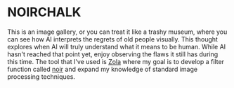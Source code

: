 # NOIRCHALK

This is an image gallery, or you can treat it like a trashy museum, where you can see how AI interprets the regrets of old people visually. This thought explores when AI will truly understand what it means to be human. While AI hasn't reached that point yet, enjoy observing the flaws it still has during this time. The tool that I've used is [Zola](https://github.com/getzola/zola) where my goal is to develop a filter function called [noir](https://en.wikipedia.org/wiki/Noir) and expand my knowledge of standard image processing techniques. 
